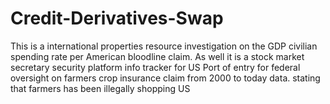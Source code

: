 # Credit-Derivatives-Swap
This is a international properties resource investigation on the GDP civilian spending rate per American bloodline claim.  As well it is a stock market secretary security platform info  tracker for US Port of entry for federal oversight on farmers crop insurance claim from 2000 to today data. stating that farmers has been illegally shopping US 
